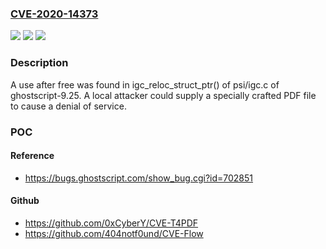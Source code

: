 ### [CVE-2020-14373](https://cve.mitre.org/cgi-bin/cvename.cgi?name=CVE-2020-14373)
![](https://img.shields.io/static/v1?label=Product&message=ghostscript&color=blue)
![](https://img.shields.io/static/v1?label=Version&message=n%2Fa&color=blue)
![](https://img.shields.io/static/v1?label=Vulnerability&message=Use%20After%20Free%20CWE-416&color=brighgreen)

### Description

A use after free was found in igc_reloc_struct_ptr() of psi/igc.c of ghostscript-9.25. A local attacker could supply a specially crafted PDF file to cause a denial of service.

### POC

#### Reference
- https://bugs.ghostscript.com/show_bug.cgi?id=702851

#### Github
- https://github.com/0xCyberY/CVE-T4PDF
- https://github.com/404notf0und/CVE-Flow

